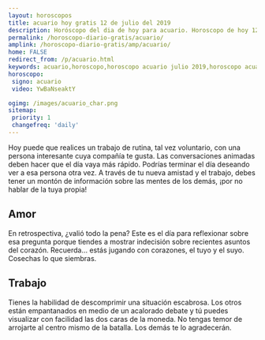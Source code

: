 ```yaml
---
layout: horoscopos
title: acuario hoy gratis 12 de julio del 2019 
description: Horóscopo del dia de hoy para acuario. Horoscopo de hoy 12 de julio del 2019. Las predicciones de amor, trabajo, vida personal gratis.
permalink: /horoscopo-diario-gratis/acuario/
amplink: /horoscopo-diario-gratis/amp/acuario/
home: FALSE
redirect_from: /p/acuario.html
keywords: acuario,horoscopo,horoscopo acuario julio 2019,horoscopo acuario hoy,tarot acuario julio 2019,horoscopo acuario,tarot acuario hoy,horoscopo de hoy,horoscopo diario,tarot del amor,horoscopo de hoy acuario,horoscopo diario del tarot, Horoscopo de hoy acuario 12 de julio del 2019,horóscopo del día,signos zodiacales 2019, el horoscopo de hoy
horoscopo:
 signo: acuario
 video: YwBaNseaktY

ogimg: /images/acuario_char.png
sitemap:
 priority: 1
 changefreq: 'daily'
---
```



Hoy puede que realices un trabajo de rutina, tal vez voluntario, con una persona interesante cuya compañía te gusta. Las conversaciones animadas deben hacer que el día vaya más rápido. Podrías terminar el día deseando ver a esa persona otra vez. A través de tu nueva amistad y el trabajo, debes tener un montón de información sobre las mentes de los demás, ¡por no hablar de la tuya propia!

## Amor

En retrospectiva, ¿valió todo la pena? Este es el día para reflexionar sobre esa pregunta porque tiendes a mostrar indecisión sobre recientes asuntos del corazón. Recuerda... estás jugando con corazones, el tuyo y el suyo. Cosechas lo que siembras.

## Trabajo

Tienes la habilidad de descomprimir una situación escabrosa. Los otros están empantanados en medio de un acalorado debate y tú puedes visualizar con facilidad las dos caras de la moneda. No tengas temor de arrojarte al centro mismo de la batalla. Los demás te lo agradecerán.